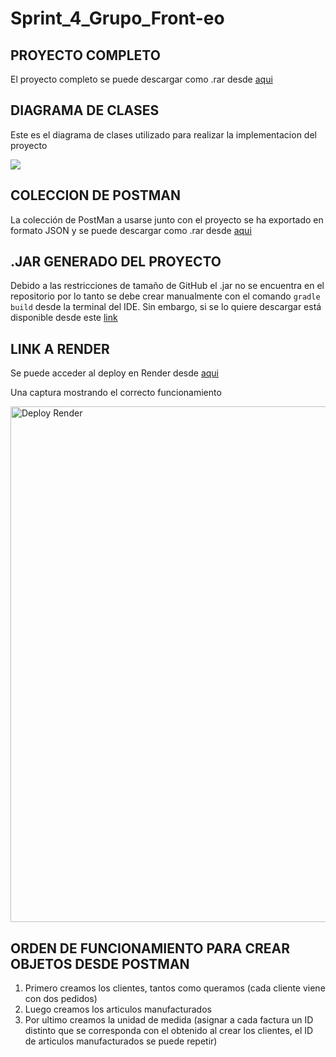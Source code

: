 # Sprint_4_Grupo_Front-eo


## PROYECTO COMPLETO
El proyecto completo se puede descargar como .rar desde [aqui](https://github.com/Facustriker/Sprint_4_Grupo_Front-eo/raw/main/Contenido%20adicional/sprint_4.rar)

## DIAGRAMA DE CLASES
Este es el diagrama de clases utilizado para realizar la implementacion del proyecto

![](https://github.com/Facustriker/Sprint_4_Grupo_Front-eo/assets/141864931/d209ad24-b3f9-4eae-96d0-1f2e52fa2ee1)


## COLECCION DE POSTMAN
La colección de PostMan a usarse junto con el proyecto se ha exportado en formato JSON y se puede descargar como .rar desde [aqui](https://github.com/Facustriker/Sprint_4_Grupo_Front-eo/raw/main/Contenido%20adicional/SPRINT%204.postman_collection.rar)

## .JAR GENERADO DEL PROYECTO
Debido a las restricciones de tamaño de GitHub el .jar no se encuentra en el repositorio por lo tanto se debe crear manualmente con el comando `gradle build` desde la terminal del IDE. Sin embargo, si se lo quiere descargar está disponible desde este [link](https://drive.google.com/file/d/10yC4zJ4PI9wf4CYH-sOLuG-YR-dfekub/view?usp=sharing)

## LINK A RENDER
Se puede acceder al deploy en Render desde [aqui](https://dashboard.render.com/web/srv-ckri7n81hnes73fdddog/deploys/dep-ckrj98prfc9c73fqfpug)

Una captura mostrando el correcto funcionamiento

<img width="825" alt="Deploy Render" src="https://github.com/Facustriker/Sprint_4_Grupo_Front-eo/assets/141864931/f3b697c6-08e4-49a8-9d58-9941d1864dc6">

## ORDEN DE FUNCIONAMIENTO PARA CREAR OBJETOS DESDE POSTMAN
1) Primero creamos los clientes, tantos como queramos (cada cliente viene con dos pedidos)
2) Luego creamos los articulos manufacturados
3) Por ultimo creamos la unidad de medida (asignar a cada factura un ID distinto que se corresponda con el obtenido al crear los clientes, el ID de articulos manufacturados se puede repetir) 


